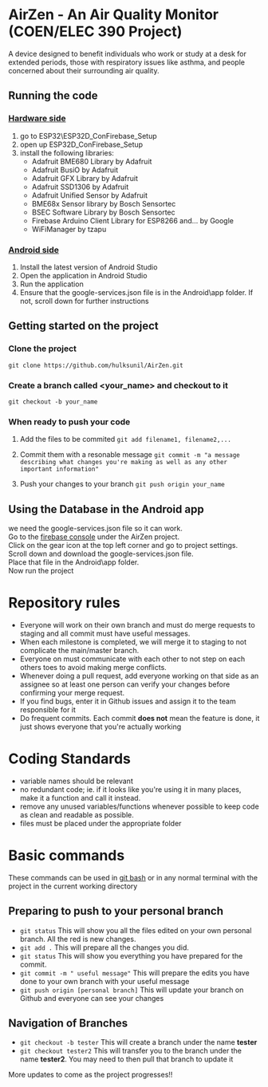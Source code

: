 # AirZen - An Air Quality Monitor (COEN/ELEC 390 Project)  
A device designed to benefit individuals who work or study at a desk for extended periods, those with respiratory issues like asthma, and people concerned about their surrounding air quality.

## Running the code
### <u>Hardware side </u>
1. go to ESP32\ESP32D_ConFirebase_Setup
2. open up ESP32D_ConFirebase_Setup
3. install the following libraries:
    - Adafruit BME680 Library by Adafruit
    - Adafruit BusiO by Adafruit
    - Adafruit GFX Library by Adafruit
    - Adafruit SSD1306 by Adafruit
    - Adafruit Unified Sensor by Adafruit
    - BME68x Sensor library by Bosch Sensortec
    - BSEC Software Library by Bosch Sensortec
    - Firebase Arduino Client Library for ESP8266 and… by Google
    - WiFiManager by tzapu


### <u>Android side</u>
1. Install the latest version of Android Studio
2. Open the application in Android Studio
3. Run the application
4. Ensure that the google-services.json file is in the Android\app folder. If not, scroll down for further instructions


## Getting started on the project
### Clone the project
`git clone https://github.com/hulksunil/AirZen.git`  

### Create a branch called <your_name> and checkout to it
`git checkout -b your_name`

### When ready to push your code
1. Add the files to be commited
`git add filename1, filename2,...`

2. Commit them with a resonable message
`git commit -m "a message describing what changes you're making as well as any other important information"`

3. Push your changes to your branch
`git push origin your_name`


## Using the Database in the Android app
we need the google-services.json file so it can work.  
Go to the [firebase console](https://console.firebase.google.com/u/0/project/airzen-c1ded/overview?fb_utm_source=studio) under the AirZen project.  
Click on the gear icon at the top left corner and go to project settings.  
Scroll down and download the google-services.json file.  
Place that file in the Android\app folder.  
Now run the project  

# Repository rules
- Everyone will work on their own branch and must do merge requests to staging and all commit must have useful messages. 
- When each milestone is completed, we will merge it to staging to not complicate the main/master branch. 
- Everyone on must communicate with each other to not step on each others toes to avoid making merge conflicts. 
- Whenever doing a pull request, add everyone working on that side as an assignee so at least one person can verify your changes before confirming your merge request.
- If you find bugs, enter it in Github issues and assign it to the team responsible for it
- Do frequent commits. Each commit **does not** mean the feature is done, it just shows everyone that you're actually working

# Coding Standards
- variable names should be relevant
- no redundant code; ie. if it looks like you're using it in many places, make it a function and call it instead.
- remove any unused variables/functions whenever possible to keep code as clean and readable as possible.
- files must be placed under the appropriate folder 

# Basic commands 
These commands can be used in [git bash](https://git-scm.com/downloads) or in any normal terminal with the project in the current working directory
## Preparing to push to your personal branch
- `git status` This will show you all the files edited on your own personal branch. All the red is new changes.
- `git add .` This will prepare all the changes you did. 
- `git status` This will show you everything you have prepared for the commit.
- `git commit -m " useful message"` This will prepare the edits you have done to your own branch with your useful message
- `git push origin [personal branch]` This will update your branch on Github and everyone can see your changes

## Navigation of Branches
- `git checkout -b tester` This will create a branch under the name **tester**
- `git checkout tester2` This will transfer you to the branch under the name **tester2**. You may need to then pull that branch to update it



More updates to come as the project progresses!!

